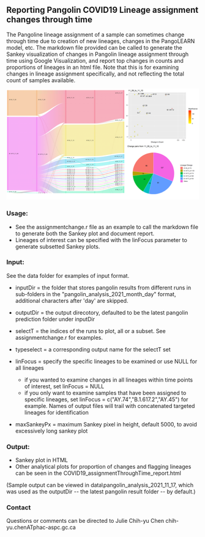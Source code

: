 
## Reporting Pangolin COVID19 Lineage assignment changes through time 
The Pangoline lineage assignment of a sample can sometimes change through time due to creation of new lineages, changes in the PangoLEARN model, etc.
The markdown file provided can be called to generate the Sankey visualization of changes in Pangolin lineage assignment through time using Google Visualization, and report top changes in counts and proportions of lineages in an html file. Note that this is for examining changes in lineage assignment specifically, and not reflecting the total count of samples available.

<img src="scripts/output.png" alt="Output" width="1000"/>

### Usage:
  * See the assignmentchange.r file as an example to call the markdown file to generate both the Sankey plot and document report.
  * Lineages of interest can be specified with the linFocus parameter to generate subsetted Sankey plots.

### Input: 
  See the data folder for examples of input format.

  * inputDir = the folder that stores pangolin results from different runs in sub-folders in the "pangolin_analysis_2021_month_day" format, additional characters after 'day' are skipped.
  
  * outputDir = the output direcotory, defaulted to be the latest pangolin prediction folder under inputDir
  
  * selectT = the indices of the runs to plot, all or a subset. See assignmentchange.r for examples.
  
  * typeselect = a corresponding output name for the selectT set
  
  * linFocus = specify the specific lineages to be examined or use NULL for all lineages
    + if you wanted to examine changes in all lineages within time points of interest, set linFocus = NULL 
    + if you only want to examine samples that have been assigned to specific lineages, set linFocus = c("AY.74","B.1.617.2","AY.45") for example. Names of output files will  trail with concatenated targeted lineages for identification
  
  * maxSankeyPx = maximum Sankey pixel in height, default 5000, to avoid excessively long sankey plot
  
### Output: 

  * Sankey plot in HTML
  * Other analytical plots for proportion of changes and flagging lineages can be seen in the COVID19_assignmentThroughTime_report.html 

  (Sample output can be viewed in data\pangolin_analysis_2021_11_17, which was used as the outputDir -- the latest pangolin result folder -- by default.)
  
### Contact
Questions or comments can be directed to Julie Chih-yu Chen chih-yu.chenATphac-aspc.gc.ca
